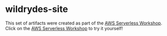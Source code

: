 # wildrydes-site
This set of artifacts were created as part of the [AWS Serverless Workshop](https://github.com/aws-samples/aws-serverless-workshops/).  Click on the [AWS Serverless Workshop](https://github.com/aws-samples/aws-serverless-workshops/) to try it yourself!
